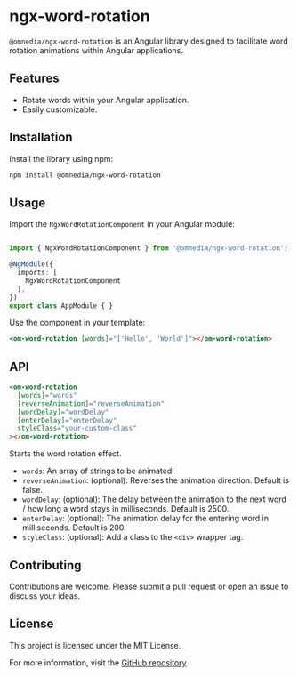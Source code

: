 # ngx-word-rotation

`@omnedia/ngx-word-rotation` is an Angular library designed to facilitate word rotation animations within Angular applications.

## Features
- Rotate words within your Angular application.
- Easily customizable.

## Installation

Install the library using npm:

```bash
npm install @omnedia/ngx-word-rotation
```

## Usage

Import the `NgxWordRotationComponent` in your Angular module:

```typescript

import { NgxWordRotationComponent } from '@omnedia/ngx-word-rotation';

@NgModule({
  imports: [
    NgxWordRotationComponent
  ],
})
export class AppModule { }
```

Use the component in your template:

```html
<om-word-rotation [words]="['Hello', 'World']"></om-word-rotation>
```

## API

```html
<om-word-rotation
  [words]="words"
  [reverseAnimation]="reverseAnimation"
  [wordDelay]="wordDelay"
  [enterDelay]="enterDelay"
  styleClass="your-custom-class"
></om-word-rotation>
```

Starts the word rotation effect.

- `words`: An array of strings to be animated.
- `reverseAnimation`: (optional): Reverses the animation direction. Default is false.
- `wordDelay`: (optional): The delay between the animation to the next word / how long a word stays in milliseconds. Default is 2500.
- `enterDelay`: (optional): The animation delay for the entering word in milliseconds. Default is 200.
- `styleClass`: (optional): Add a class to the `<div>` wrapper tag.

## Contributing

Contributions are welcome. Please submit a pull request or open an issue to discuss your ideas.

## License

This project is licensed under the MIT License.

For more information, visit the [GitHub repository](https://github.com/omnedia/ngx-word-rotation)